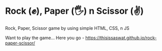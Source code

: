 # Rock (✊), Paper (🖐) n Scissor (✌)
Rock, Paper, Scissor game by using simple HTML, CSS, n JS

Want to play the game...
Here you go - https://thisissaswat.github.io/rock-paper-scissor/
